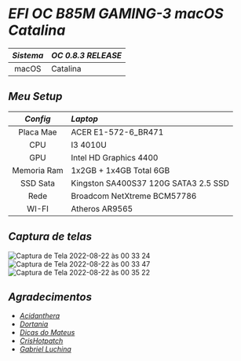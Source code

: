 # *EFI OC B85M GAMING-3 macOS Catalina*

*Sistema* | *OC 0.8.3 RELEASE*
:---: | :---
macOS | Catalina

## *Meu Setup*

*Config* | *Laptop*
:---: | :---
 Placa Mae | ACER E1-572-6_BR471
 CPU | I3 4010U
 GPU | Intel HD Graphics 4400
 Memoria Ram | 1x2GB + 1x4GB Total 6GB
 SSD Sata | Kingston SA400S37 120G SATA3 2.5 SSD
 Rede | Broadcom NetXtreme BCM57786
 WI-FI | Atheros AR9565

 ## *Captura de telas*
 
![Captura de Tela 2022-08-22 às 00 33 24](https://user-images.githubusercontent.com/103699861/185834935-b85038dd-c9d0-45cf-ba54-4c65ba1815c0.png)
![Captura de Tela 2022-08-22 às 00 33 47](https://user-images.githubusercontent.com/103699861/185834958-248b77b0-6b24-4daa-8e6a-491e9293b582.png)
![Captura de Tela 2022-08-22 às 00 35 22](https://user-images.githubusercontent.com/103699861/185834964-bd57d1cd-0aaf-4d20-81b7-31dd45014314.png)


 ## *Agradecimentos*

- [*Acidanthera*](https://github.com/acidanthera)
- [*Dortania*](https://dortania.github.io/OpenCore-Install-Guide/config.plist/haswell.html)
- [*Dicas do Mateus*](https://www.youtube.com/c/DicasdoMateus)
- [*CrisHotpatch*](https://t.me/crishotpatch)
- [*Gabriel Luchina*](https://www.youtube.com/c/GabrielLuchina)
